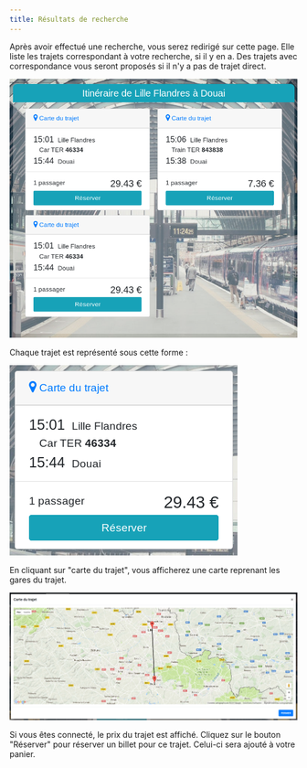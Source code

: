 ```yaml
---
title: Résultats de recherche
---
```


Après avoir effectué une recherche, vous serez redirigé sur cette page.
Elle liste les trajets correspondant à votre recherche, si il y en a.
Des trajets avec correspondance vous seront proposés si il n'y a pas de trajet direct.

![resultat_recherche](img/searchResult/searchResult.png)

Chaque trajet est représenté sous cette forme :

![resultat](img/searchResult/searchResult_card.png)

En cliquant sur "carte du trajet", vous afficherez une carte reprenant les gares du trajet.

![carte](img/searchResult/searchResult_map.png)

Si vous êtes connecté, le prix du trajet est affiché.
Cliquez sur le bouton "Réserver" pour réserver un billet pour ce trajet. Celui-ci sera ajouté à votre panier.
